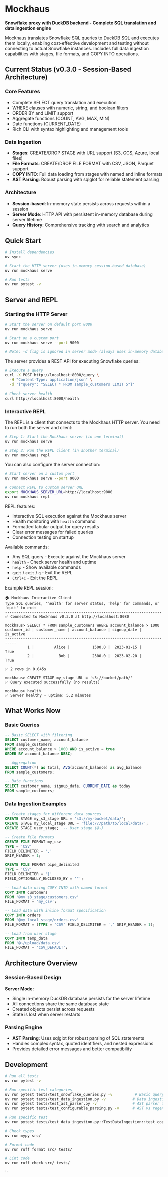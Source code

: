 # Mockhaus

**Snowflake proxy with DuckDB backend - Complete SQL translation and data ingestion engine**

Mockhaus translates Snowflake SQL queries to DuckDB SQL and executes them locally, enabling cost-effective development and testing without connecting to actual Snowflake instances. Includes full data ingestion capabilities with stages, file formats, and COPY INTO operations.

## Current Status (v0.3.0 - Session-Based Architecture)

### Core Features
- Complete SELECT query translation and execution
- WHERE clauses with numeric, string, and boolean filters  
- ORDER BY and LIMIT support
- Aggregate functions (COUNT, AVG, MAX, MIN)
- Date functions (CURRENT_DATE)
- Rich CLI with syntax highlighting and management tools

### Data Ingestion
- **Stages**: CREATE/DROP STAGE with URL support (S3, GCS, Azure, local files)
- **File Formats**: CREATE/DROP FILE FORMAT with CSV, JSON, Parquet support
- **COPY INTO**: Full data loading from stages with named and inline formats
- **AST Parsing**: Robust parsing with sqlglot for reliable statement parsing

### Architecture
- **Session-based**: In-memory state persists across requests within a session
- **Server Mode**: HTTP API with persistent in-memory database during server lifetime
- **Query History**: Comprehensive tracking with search and analytics

## Quick Start

```bash
# Install dependencies
uv sync

# Start the HTTP server (uses in-memory session-based database)
uv run mockhaus serve

# Run tests
uv run pytest -v
```

## Server and REPL

### Starting the HTTP Server

```bash
# Start the server on default port 8080
uv run mockhaus serve

# Start on a custom port
uv run mockhaus serve --port 9000

# Note: -d flag is ignored in server mode (always uses in-memory database)
```

The server provides a REST API for executing Snowflake queries:

```bash
# Execute a query
curl -X POST http://localhost:8000/query \
  -H "Content-Type: application/json" \
  -d '{"query": "SELECT * FROM sample_customers LIMIT 5"}'

# Check server health
curl http://localhost:8000/health
```

### Interactive REPL

The REPL is a client that connects to the Mockhaus HTTP server. You need to run both the server and client:

```bash
# Step 1: Start the Mockhaus server (in one terminal)
uv run mockhaus serve

# Step 2: Run the REPL client (in another terminal)
uv run mockhaus repl
```

You can also configure the server connection:
```bash
# Start server on a custom port
uv run mockhaus serve --port 9000

# Connect REPL to custom server URL
export MOCKHAUS_SERVER_URL=http://localhost:9000
uv run mockhaus repl
```

REPL features:
- Interactive SQL execution against the Mockhaus server
- Health monitoring with `health` command
- Formatted tabular output for query results
- Clear error messages for failed queries
- Connection testing on startup

Available commands:
- Any SQL query - Execute against the Mockhaus server
- `health` - Check server health and uptime
- `help` - Show available commands
- `quit` / `exit` / `q` - Exit the REPL
- `Ctrl+C` - Exit the REPL

Example REPL session:
```
🏠 Mockhaus Interactive Client
Type SQL queries, 'health' for server status, 'help' for commands, or 'quit' to exit
----------------------------------------------------------------------
✅ Connected to Mockhaus v0.3.0 at http://localhost:8080

mockhaus> SELECT * FROM sample_customers WHERE account_balance > 1000
customer_id | customer_name | account_balance | signup_date |    is_active
---------------------------------------------------------------------------
          1 |         Alice |          1500.0 |  2023-01-15 |         True
          2 |           Bob |          2300.0 |  2023-02-20 |         True

✅ 2 rows in 0.045s

mockhaus> CREATE STAGE my_stage URL = 's3://bucket/path/'
✅ Query executed successfully (no results)

mockhaus> health
✅ Server healthy - uptime: 5.2 minutes
```


## What Works Now

### Basic Queries
```sql
-- Basic SELECT with filtering
SELECT customer_name, account_balance 
FROM sample_customers 
WHERE account_balance > 1000 AND is_active = true
ORDER BY account_balance DESC;

-- Aggregation
SELECT COUNT(*) as total, AVG(account_balance) as avg_balance 
FROM sample_customers;

-- Date functions
SELECT customer_name, signup_date, CURRENT_DATE as today 
FROM sample_customers;
```

### Data Ingestion Examples

```sql
-- Create stages for different data sources
CREATE STAGE my_s3_stage URL = 's3://my-bucket/data/';
CREATE STAGE my_local_stage URL = 'file:///path/to/local/data/';
CREATE STAGE user_stage;  -- User stage (@~)

-- Create file formats
CREATE FILE FORMAT my_csv 
TYPE = 'CSV' 
FIELD_DELIMITER = ',' 
SKIP_HEADER = 1;

CREATE FILE FORMAT pipe_delimited
TYPE = 'CSV'
FIELD_DELIMITER = '|'
FIELD_OPTIONALLY_ENCLOSED_BY = '"';

-- Load data using COPY INTO with named format
COPY INTO customers 
FROM '@my_s3_stage/customers.csv' 
FILE_FORMAT = 'my_csv';

-- Load data with inline format specification
COPY INTO orders 
FROM '@my_local_stage/orders.csv'
FILE_FORMAT = (TYPE = 'CSV' FIELD_DELIMITER = ',' SKIP_HEADER = 1);

-- Load from user stage
COPY INTO temp_data 
FROM '@~/upload/data.csv'
FILE_FORMAT = 'CSV_DEFAULT';
```

## Architecture Overview

### Session-Based Design

**Server Mode:**
- Single in-memory DuckDB database persists for the server lifetime
- All connections share the same database state
- Created objects persist across requests
- State is lost when server restarts

### Parsing Engine

- **AST Parsing**: Uses sqlglot for robust parsing of SQL statements
- Handles complex syntax, quoted identifiers, and nested expressions
- Provides detailed error messages and better compatibility

## Development

```bash
# Run all tests
uv run pytest -v

# Run specific test categories
uv run pytest tests/test_snowflake_queries.py -v          # Basic query tests
uv run pytest tests/test_data_ingestion.py -v            # Data ingestion tests  
uv run pytest tests/test_ast_parser.py -v                # AST parser tests
uv run pytest tests/test_configurable_parsing.py -v      # AST vs regex comparison

# Run specific test
uv run pytest tests/test_data_ingestion.py::TestDataIngestion::test_copy_into_with_named_format -v

# Check types
uv run mypy src/

# Format code  
uv run ruff format src/ tests/

# Lint code
uv run ruff check src/ tests/
```

``

